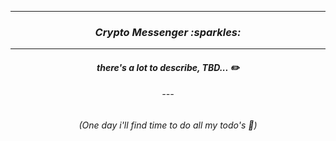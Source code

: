 
---

<div align="center">
    <h3> <i>Crypto Messenger :sparkles:</i>  </h3>
</div>

---

<div align="center">
    <h4> <i>there's a lot to describe, TBD... ✏️</i>  </h4>
    <h6>   ---   </h6>
    <h6> (One day i'll find time to do all my todo's 🥲) </h6>
</div>
